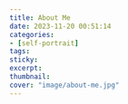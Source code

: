 ```yaml
---
title: About Me
date: 2023-11-20 00:51:14
categories:
- [self-portrait]
tags:
sticky:
excerpt:
thumbnail:
cover: "image/about-me.jpg"
---
```

